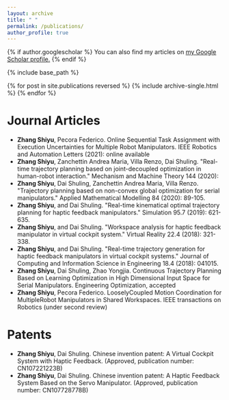 ```yaml
---
layout: archive
title: " "
permalink: /publications/
author_profile: true
---
```



{% if author.googlescholar %}
  You can also find my articles on <u><a href="{{author.googlescholar}}">my Google Scholar profile</a>.</u>
{% endif %}

{% include base_path %}

{% for post in site.publications reversed %}
  {% include archive-single.html %}
{% endfor %}

Journal Articles
======
 - **Zhang Shiyu**, Pecora Federico. Online Sequential Task Assignment with
   Execution Uncertainties for Multiple Robot Manipulators. IEEE
   Robotics and Automation Letters (2021): online available
 - **Zhang Shiyu**, Zanchettin Andrea Maria, Villa Renzo, Dai Shuling.
   "Real-time trajectory planning based on joint-decoupled optimization
   in human-robot interaction." Mechanism and Machine Theory 144 (2020):
 - **Zhang Shiyu**, Dai Shuling, Zanchettin Andrea Maria, Villa Renzo.
   "Trajectory planning based on non-convex global optimization for
   serial manipulators." Applied Mathematical Modelling 84 (2020):
   89-105.
 - **Zhang Shiyu**, and Dai Shuling. "Real-time kinematical optimal
   trajectory planning for haptic feedback manipulators." Simulation
   95.7 (2019): 621-635.
 - **Zhang Shiyu**, and Dai Shuling. "Workspace analysis for haptic feedback
   manipulator in virtual cockpit system." Virtual Reality 22.4 (2018):
   321-338.
 - **Zhang Shiyu**, and Dai Shuling. "Real-time trajectory generation for
   haptic feedback manipulators in virtual cockpit systems." Journal of
   Computing and Information Science in Engineering 18.4 (2018): 041015.
 - **Zhang Shiyu**, Dai Shuling, Zhao Yongjia. Continuous Trajectory
   Planning Based on Learning Optimization in High Dimensional Input
   Space for Serial Manipulators. Engineering Optimization, accepted
 - **Zhang Shiyu**, Pecora Federico. Loosely­Coupled Motion Coordination for
   MultipleRobot Manipulators in Shared Workspaces. IEEE transactions on
   Robotics (under second review)
   
Patents
======
 - **Zhang Shiyu**, Dai Shuling. Chinese invention patent: A Virtual Cockpit
   System with Haptic Feedback. (Approved, publication number:
   CN107221223B)
 - **Zhang Shiyu**, Dai Shuling. Chinese invention patent: A Haptic Feedback
   System Based on the Servo Manipulator. (Approved, publication number:
   CN107728778B)
